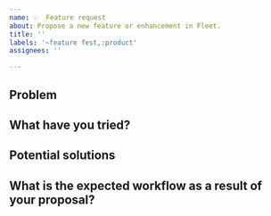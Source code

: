```yaml
---
name: 💡  Feature request
about: Propose a new feature or enhancement in Fleet.
title: ''
labels: '~feature fest,:product'
assignees: ''

---
```


<!--
Thanks for filing an issue!  Please use the prompts below to provide as much context as you can about your use case and motivations.
-->

## Problem

<!-- Describe the problem you're trying to solve. What are you trying to accomplish? 

Example: I want to order a pair of shoes from my food delivery app, which does not show options for stores that don't carry food. -->

## What have you tried?

<!-- Described what actions you have taken in the product today to try and solve this problem. Why didn't that workflow or result work for you? What is missing? 

Example: I searched for shoe stores in my food delivery app, but there were no results available. -->

## Potential solutions

<!-- Propose a solution. What would your ideal workflow look like? You can also attach any screenshots or other visuals that might help convey your meaning. 

Example: My food delivery app should have a new search mapping for other categories of goods that can be delivered like 'clothing' or 'home goods' in the suggested searches menu. -->

## What is the expected workflow as a result of your proposal?

<!-- Example: I search for the shoe store > I click on the pair of shoes in the size and color I want > I am given an estimated delivery time and price > I pay for my order  > A driver picks up the order and delivers it to me > I am able to track the delivery in the same way I would track a food order. --> 
